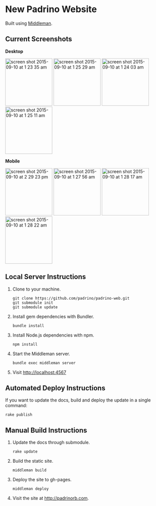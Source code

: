 # New Padrino Website

Built using [Middleman](https://github.com/middleman/middleman).

## Current Screenshots

**Desktop**

<img width="150" alt="screen shot 2015-09-10 at 1 23 35 am" src="https://cloud.githubusercontent.com/assets/8601064/9787033/a7257958-575a-11e5-86c5-e5c5995bd4fb.png"> <img width="150" alt="screen shot 2015-09-10 at 1 25 29 am" src="https://cloud.githubusercontent.com/assets/8601064/9787053/e1fb3f86-575a-11e5-8d2a-6d6c573bcdc0.png"> <img width="150" alt="screen shot 2015-09-10 at 1 24 03 am" src="https://cloud.githubusercontent.com/assets/8601064/9787042/c1e66ca2-575a-11e5-9277-a486dac40ce9.png"> <img width="150" alt="screen shot 2015-09-10 at 1 25 11 am" src="https://cloud.githubusercontent.com/assets/8601064/9787057/f9fcb218-575a-11e5-83d5-eeced6e8745f.png">

**Mobile**

<img width="150" alt="screen shot 2015-09-10 at 2 29 23 pm" src="https://cloud.githubusercontent.com/assets/8601064/9804340/5b745ca4-57c8-11e5-8f24-886e40e22621.png"> <img width="150" alt="screen shot 2015-09-10 at 1 27 56 am" src="https://cloud.githubusercontent.com/assets/8601064/9787091/3fd182d2-575b-11e5-9e4a-2276d139ea5d.png"> <img width="150" alt="screen shot 2015-09-10 at 1 28 17 am" src="https://cloud.githubusercontent.com/assets/8601064/9787089/3fa6eaae-575b-11e5-9563-16247e686767.png"> <img width="150" alt="screen shot 2015-09-10 at 1 28 22 am" src="https://cloud.githubusercontent.com/assets/8601064/9787090/3fd13980-575b-11e5-9897-6f75310d6dfb.png">

## Local Server Instructions

1. Clone to your machine.

   ```shell
   git clone https://github.com/padrino/padrino-web.git
   git submodule init
   git submodule update
   ```

2. Install gem dependencies with Bundler.

   ```shell
   bundle install
   ```

3. Install Node.js dependencies with npm.

   ```shell
   npm install
   ```

4. Start the Middleman server.

   ```shell
   bundle exec middleman server
   ```

5. Visit <http://localhost:4567>

## Automated Deploy Instructions

If you want to update the docs, build and deploy the update in a single command:

```shell
rake publish
```

## Manual Build Instructions

1. Update the docs through submodule.

   ```shell
   rake update
   ```

2. Build the static site.

   ```shell
   middleman build
   ```

3. Deploy the site to gh-pages.

   ```shell
   middleman deploy
   ```

4. Visit the site at <http://padrinorb.com>.
